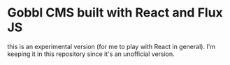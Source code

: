 # Gobbl CMS built with React and Flux JS

this is an experimental version (for me to play with React in general).
I'm keeping it in this repository since it's an unofficial version.
